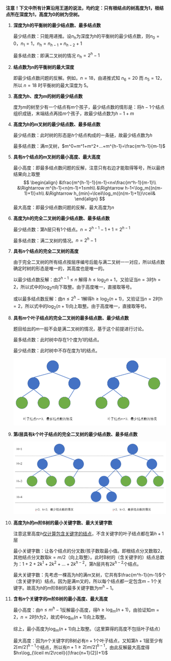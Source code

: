 **注意！下文中所有计算沿用王道的说法，均约定：只有根结点的树高度为1，根结点所在深度为1，高度为0的树为空树。**

1. **深度为$h$的平衡树的最少结点数、最多结点数**

   最少结点数：只能用递推。设$n_h$为深度为$h$的平衡树的最少结点数，则$n_0=0$，$n_1=1$，$n_h =n_{h-1}+n_{h-2}+1$

   最多结点数：即满二叉树的情况 $n_h=2^h-1$

2. **结点数为$n$的平衡树的最大深度**

   即最少结点数问题的反解。例如，$n=18$，由递推式知 $n_6=20$ 而 $n_5=12$，所以 $n=18$ 时平衡树的最大深度为 $5$。

3. **高度为$h$、度为$m$的树的最少结点数**

   度为$m$的树至少有一个结点有$m$个孩子，最少结点数的情形是：将$h-1$个结点组织成链，末端结点再挂$m$个孩子，故最少结点数为$h-1+m$

4. **高度为$h$的$m$叉树的最少结点数、最多结点数**

   最少结点数：此时树的形态是$h$个结点构成的一条链，故最少结点数为$h$

   最多结点数：满$m$叉树，$m^0+m^1+m^2+...+m^{h-1}=\frac{m^h-1}{m-1}$

5. **具有$n$个结点的$m$叉树的最小高度、最大高度**

   最小高度：即最多结点数问题的反解，注意只有右边才能取得等号，所以最终结果向上取整
   $$
   \begin{align}
   &\frac{m^{h-1}-1}{m-1}<n≤\frac{m^h-1}{m-1}\\
   &\Rightarrow m^{h-1}<n(m-1)+1≤mh\\
   &\Rightarrow h-1<\log_m{(n(m-1)+1)}≤h\\
   &\Rightarrow h_{min}=\lceil\log_m({n(m-1)+1)}\rceil&
   \end{align}
   $$
   最大高度：即最少结点数问题的反解，最大高度为$n$

6. **高度为$h$的完全二叉树的最少结点数、最多结点数**

   最少结点数：第$h$层只有$1$个结点。$n = 2^{h-1}-1+1=2^{h-1}$

   最多结点数：满二叉树的情况。$n = 2^{h}-1$

7. **具有$n$个结点的完全二叉树的高度**

   由于完全二叉树的所有结点按层序编号后能与满二叉树一一对应，所以结点数确定时树的形态是唯一的，其高度也是唯一的。

   以最少结点数反解：由$2^{h-1}≤n$ 解得 $h≤\log_2{n} +1$，又验证当$n=3$时$h=2$，所以式中的$\log_2n$向下取整。由于高度唯一，直接取等号。

   或以最多结点数反解：由$n≤2^h-1$解得$h≥\log_2{(n+1)}$，又验证当$n=2$时$h=2$，所以式中的$\log_2(n+1)$向上取整。由于高度唯一，直接取等号。

8. **具有$m$个叶子结点的完全二叉树的最多结点数、最少结点数**

   题目给出的$m$一般不会是满二叉树的情况，基于这个前提进行讨论。

   最多结点数：此时树中存在1个度为1的结点。

   最少结点数：此时树中不存在度为1的结点。

   ![image-20221006105000729](assets/image-20221006105000729.png)

9. **第$i$层具有$k$个叶子结点的完全二叉树的最少结点数、最多结点数**

   ![image-20221006105850965](assets/image-20221006105850965.png)

10. **高度为h的$m$阶B树的最小关键字数、最大关键字数**

    注意这里高度$h$<u>仅计算包含关键字的结点</u>，不含关键字的叶子结点都在第$h+1$层

    最小关键字数：让各个结点的分叉数/孩子数取最小值。即根结点分叉数取$2$，其他结点分叉数取$k=m/2$（向上取整）。此时B树的（含关键字的）结点总数为：$1+2+2k^1+2k^2+...+2k^{h-2}$，第$h$层共有$2k^{h-2}$个结点。

    最大关键字数：先考虑一棵高为$h$的满$m$叉树，它共有$\frac{m^h-1}{m-1}$个（含关键字的）结点。因为是满m叉的，所以每个结点都一定包含$m-1$个关键字。故高为$h$的$m$阶B树的最多关键字数为$m^h-1$。

11. **含有$n$个关键字的$m$阶B树的最小高度、最大高度**

    最小高度：由$n≤m^h-1$反解最小高度，得$h≥\log_m{(n+1)}$，由验证知$m=2，n=2$时$h$为$2$，故式中$\log_m{(n+1)}$向上取整。

    综上，最小高度为$\log_m{(n+1)}$向上取整。（这里算得的高度不包括叶子结点）

    最大高度：因为$n$个关键字的B树必有$n+1$个叶子结点，又知第$h+1$层至少有$2\lceil m/2\rceil^{h-1}$个结点，所以有$n+1≥2\lceil m/2\rceil^{h-1}$，由此反解最大高度得$h≤\log_{\lceil m/2\rceil}{(\frac{n+1}{2})+1}$

